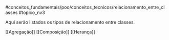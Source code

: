 #conceitos_fundamentais/poo/conceitos_tecnicos/relacionamento_entre_classes 
#topico_nv3 

Aqui serão listados os tipos de relacionamento entre classes.

[[Agregação]]
[[Composição]]
[[Herança]]